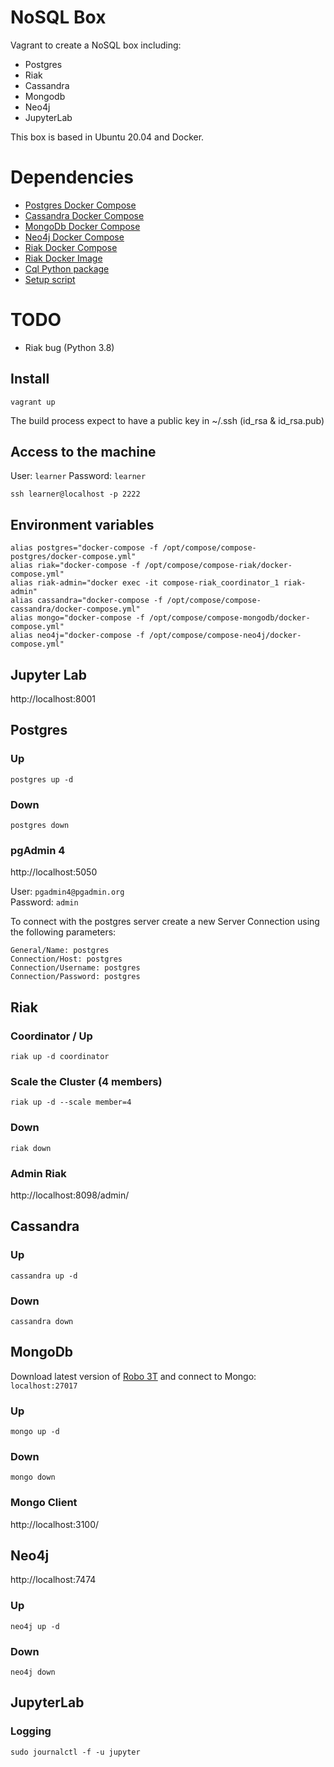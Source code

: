 # NoSQL Box

Vagrant to create a NoSQL box including:

- Postgres
- Riak
- Cassandra
- Mongodb
- Neo4j
- JupyterLab

This box is based in Ubuntu 20.04 and Docker.

# Dependencies

- [Postgres Docker Compose](https://github.com/dvillaj/compose-postgres)
- [Cassandra Docker Compose](https://github.com/dvillaj/compose-cassandra)
- [MongoDb Docker Compose](https://github.com/dvillaj/compose-mongodb)
- [Neo4j Docker Compose](https://github.com/dvillaj/compose-neo4j)
- [Riak Docker Compose](https://github.com/dvillaj/compose-riak)
- [Riak Docker Image](https://github.com/dvillaj/docker-riak)
- [Cql Python package](https://github.com/dvillaj/ipython-cql.git)
- [Setup script](https://raw.githubusercontent.com/dvillaj/files-repository/master/NoSQL-box/setup.sh)

# TODO

- Riak bug (Python 3.8)


## Install

`vagrant up`

The build process expect to have a public key in ~/.ssh (id_rsa & id_rsa.pub) 

## Access to the machine

User: `learner`
Password: `learner`


`ssh learner@localhost -p 2222`


## Environment variables

```
alias postgres="docker-compose -f /opt/compose/compose-postgres/docker-compose.yml"
alias riak="docker-compose -f /opt/compose/compose-riak/docker-compose.yml"
alias riak-admin="docker exec -it compose-riak_coordinator_1 riak-admin"
alias cassandra="docker-compose -f /opt/compose/compose-cassandra/docker-compose.yml"
alias mongo="docker-compose -f /opt/compose/compose-mongodb/docker-compose.yml"
alias neo4j="docker-compose -f /opt/compose/compose-neo4j/docker-compose.yml"
```

## Jupyter Lab

http://localhost:8001

## Postgres

### Up

```
postgres up -d
```

### Down

```
postgres down
```

### pgAdmin 4

http://localhost:5050

User: `pgadmin4@pgadmin.org`  
Password: `admin`

To connect with the postgres server create a new Server Connection using the following parameters:

```
General/Name: postgres
Connection/Host: postgres
Connection/Username: postgres
Connection/Password: postgres
```

## Riak


### Coordinator / Up

```
riak up -d coordinator
```

### Scale the Cluster (4 members)

```
riak up -d --scale member=4
```

### Down

```
riak down
```


### Admin Riak

http://localhost:8098/admin/



## Cassandra


### Up

```
cassandra up -d
```

### Down

```
cassandra down
```



## MongoDb

Download latest version of [Robo 3T](https://robomongo.org/) and connect to Mongo: `localhost:27017`

### Up

```
mongo up -d
```

### Down

```
mongo down
```

### Mongo Client

http://localhost:3100/


## Neo4j

http://localhost:7474

### Up

```
neo4j up -d
```

### Down

```
neo4j down
```


## JupyterLab

### Logging

```
sudo journalctl -f -u jupyter
```